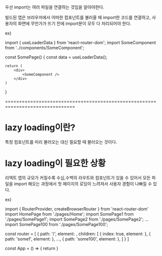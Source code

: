 우선 import는 여러 파일을 연결하는 것임을 알아야한다.

빌드된 앱은 브라우저에서 어떠한 컴포넌트를 불러올 때 import한 코드를 연결하고,
사용자의 화면에 무언가가 뜨기 전에 import문이 모두 다 처리되어야 한다.

ex)
<!-- 브라우저에서 SomePage 컴포넌트가 실행될 때 useLoaderData와 SomeComponent가 연결된다. -->
import { useLoaderData } from 'react-router-dom';
import SomeComponent from '../components/SomeComponent';

const SomePage() {
    const data = useLoaderData();

    return (
        <div>
            <SomeComponent />
        </div>
    )
}

===============================================================================
# lazy loading이란?
특정 컴포넌트를 미리 불러오는 대신 필요할 때 불러오는 것이다.

# lazy loading이 필요한 상황

리액트 앱의 규모가 커질수록 수십,수백의 라우트와 컴포넌트가 있을 수 있어서 
모든 파일을 import 해오는 과정에서 첫 페이지의 로딩이 느려져서 사용자 경험이 나빠질 수 있다.

ex) 
<!-- 페이지가 많아지면 아래와 같이 import를 많이 하는 과정에서 첫 로딩이 느려질 수 있다. -->
import { RouterProvider, createBrowserRouter } from 'react-router-dom'
import HomePage from './pages/Home';
import SomePage1 from './pages/SomePage1';
import SomePage2 from './pages/SomePage2';
...
import SomePage100 from './pages/SomePage100';

const router = [
    {
        path: '/',
        element: <Layout />,
        children: [
            {
                index: true,
                element: <HomePage />
            },
            {
                path: 'some1',
                element: <SomePage1 />
            },
            ...,
            {
                path: 'some100',
                element: <SomePage100 />
            },
        ]
    }
]

const App = () => { 
    return <RouterProvider router={router} />
}
